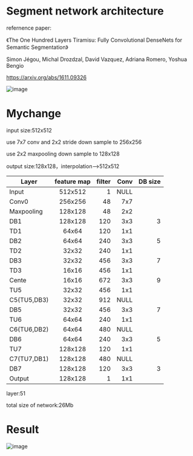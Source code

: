 # Segment network architecture
refernence paper:<p>
《The One Hundred Layers Tiramisu: Fully Convolutional DenseNets for Semantic Segmentation》  <p>
   Simon Jégou, Michal Drozdzal, David Vazquez, Adriana Romero, Yoshua Bengio<p>
https://arxiv.org/abs/1611.09326  <p>
![image](https://github.com/KirtoXX/segment/blob/master/20170817161456238.png)
# Mychange
input size:512x512    <p>
use 7x7 conv and 2x2 stride down sample to 256x256  <p>
use 2x2 maxpooling down sample to 128x128 <p>
output size:128x128，interpolation—>512x512    <p>

| Layer         | feature map   | filter| Conv    |DB size |
| ------------- |:-------------:| -----:|--------:|-------:|
| Input         | 512x512       | 1     |  NULL   |
| Conv0         | 256x256       |  48   |   7x7   | 
| Maxpooling    | 128x128       |  48   |   2x2   | 
| DB1           | 128x128       |  120  |   3x3   | 3      | 
| TD1           | 64x64         |  120  |   1x1   | 
| DB2           | 64x64         |  240  |   3x3   | 5      |
| TD2           | 32x32         |  240  |   1x1   | 
| DB3           | 32x32         |  456  |   3x3   | 7      |
| TD3           | 16x16         |  456  |   1x1   | 
| Cente         | 16x16         |  672  |   3x3   | 9      |
| TU5           | 32x32         |  456  |   1x1   |
| C5(TU5,DB3)   | 32x32         |  912  |   NULL  |
| DB5           | 32x32         |  456  |   3x3   |  7     |
| TU6           | 64x64         |  240  |   1x1   |
| C6(TU6,DB2)   | 64x64         |  480  |   NULL  |
| DB6           | 64x64         |  240  |   3x3   |  5     |
| TU7           | 128x128       |  120  |   1x1   |
| C7(TU7,DB1)   | 128x128       |  480  |   NULL  |
| DB7           | 128x128       |  120  |   3x3   |  3     |
| Output        | 128x128       |  1    |   1x1   |
<p><p>
layer:51  <p>
total size of network:26Mb    <p>

# Result
![image](https://github.com/KirtoXX/segment/blob/master/tiramasu56.png)
   
  
  
  
  
  
  

